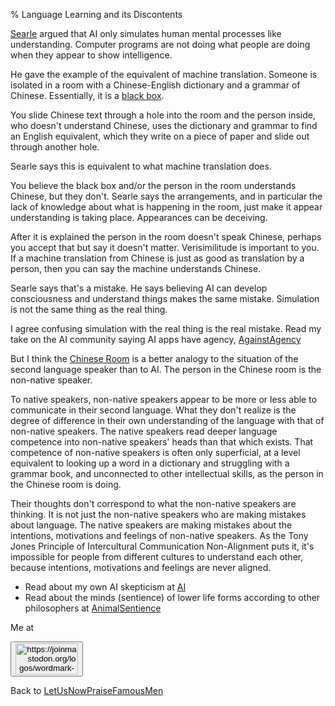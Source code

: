 % Language Learning and its Discontents

[Searle](https://en.wikipedia.org/wiki/John_Searle) argued 
that AI only simulates human mental processes like 
understanding. Computer programs are not doing what people 
are doing when they appear to show intelligence.

He gave the example of the equivalent of machine 
translation. Someone is isolated in a room with a 
Chinese-English dictionary and a grammar of Chinese. 
Essentially, it is a [black 
box](http://en.wikipedia.org/wiki/black_box).

You slide Chinese text through a hole into the room and the 
person inside, who doesn't understand Chinese, uses the dictionary and grammar to find an 
English equivalent, which they write on a piece of paper and 
slide out through another hole.

Searle says this is equivalent to what machine translation 
does.

You believe the black box and/or the person in the room 
understands Chinese, but they don't. Searle says the 
arrangements, and in particular the lack of knowledge about 
what is happening in the room, just make it appear 
understanding is taking place. Appearances can be deceiving.

After it is explained the person in the room doesn't speak 
Chinese, perhaps you accept that but say it doesn't matter. 
Verisimilitude is important to you. If a machine translation 
from Chinese is just as good as translation by a person, 
then you can say the machine understands Chinese.

Searle says that's a mistake. He says believing AI can 
develop consciousness and understand things makes the same 
mistake. Simulation is not the same thing as the real thing.

I agree confusing simulation with the real thing is the real 
mistake. Read my take on the AI community saying AI apps 
have agency, [AgainstAgency](AgainstAgency.html)

But I think the
[Chinese Room](http://en.wikipedia.org/wiki/Chinese_Room)
is a better analogy to the situation of the second language 
speaker than to AI. The person in the Chinese room is the 
non-native speaker.

To native speakers, non-native speakers appear to be more or 
less able to communicate in their second language. What they 
don't realize is the degree of difference in their own
understanding of the language with that of non-native 
speakers. The native speakers read deeper language 
competence into non-native speakers' heads than that which 
exists. That competence of non-native speakers is often only 
superficial, at a level equivalent to looking up a word in a 
dictionary and struggling with a grammar book, and 
unconnected to other intellectual skills, as the person in 
the Chinese room is doing.

Their thoughts don't correspond to what the non-native 
speakers are thinking. It is not just the non-native 
speakers who are making mistakes about language. The native 
speakers are making mistakes about the intentions, 
motivations and feelings of non-native speakers. As the 
Tony Jones Principle of Intercultural Communication 
Non-Alignment puts it, it's impossible for people from 
different cultures to understand each other, because 
intentions, motivations and feelings are never aligned.

* Read about my own AI skepticism at
[AI](AI.html)
* Read about the minds (sentience) of lower life forms according to other philosophers at
[AnimalSentience](AnimalSentience.html)

Me at
    <form action='https://mastodon.sdf.org/@drbean'>
    <button type='submit' class='btn'>
    <img src='./mastodon.svg'
        alt='https://joinmastodon.org/logos/wordmark-black-text.svg'
        style='width:100px;height:50px'/>
    </button></form>
    
Back to [LetUsNowPraiseFamousMen](LetUsNowPraiseFamousMen.html)
